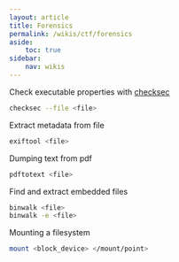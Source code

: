 ```yaml
---
layout: article
title: Forensics
permalink: /wikis/ctf/forensics
aside:
    toc: true
sidebar:
    nav: wikis
---
```


Check executable properties with <a href = "https://github.com/slimm609/checksec.sh" target="_blank">checksec</a>
```bash
checksec --file <file>
```

Extract metadata from file
```bash
exiftool <file>
```

Dumping text from pdf
```bash
pdftotext <file>
```

Find and extract embedded files
```bash
binwalk <file>
binwalk -e <file>
```

Mounting a filesystem
```bash
mount <block_device> </mount/point>
```

